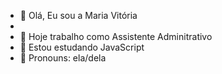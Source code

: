 - 👋 Olá, Eu sou a Maria Vitória
- 
- 👀 Hoje trabalho como Assistente Adminitrativo
- 🌱 Estou estudando JavaScript
- 💞️ Pronouns: ela/dela
